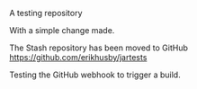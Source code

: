 A testing repository

With a simple change made.

The Stash repository has been moved to GitHub https://github.com/erikhusby/jartests

Testing the GitHub webhook to trigger a build.
